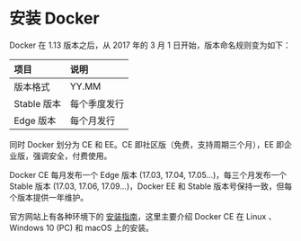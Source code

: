 # 安装 Docker

Docker 在 1.13 版本之后，从 2017 年的 3 月 1 日开始，版本命名规则变为如下：

|项目              | 说明           |
|:--------------- | :-------      |
|版本格式           | YY.MM         |
|Stable 版本       | 每个季度发行    |
|Edge 版本         | 每个月发行      |

同时 Docker 划分为 CE 和 EE。CE 即社区版（免费，支持周期三个月），EE 即企业版，强调安全，付费使用。

Docker CE 每月发布一个 Edge 版本 (17.03, 17.04, 17.05...)，每三个月发布一个 Stable 版本 (17.03, 17.06, 17.09...)，Docker EE 和 Stable 版本号保持一致，但每个版本提供一年维护。

官方网站上有各种环境下的 [安装指南](https://docs.docker.com/engine/installation/)，这里主要介绍 Docker CE 在 Linux 、Windows 10 (PC) 和 macOS 上的安装。
